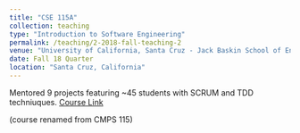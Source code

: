 ```yaml
---
title: "CSE 115A"
collection: teaching
type: "Introduction to Software Engineering"
permalink: /teaching/2-2018-fall-teaching-2
venue: "University of California, Santa Cruz - Jack Baskin School of Engineering"
date: Fall 18 Quarter
location: "Santa Cruz, California"
---
```


Mentored 9 projects featuring ~45 students with SCRUM and TDD techniuques. 
<a href="https://courses.soe.ucsc.edu/courses/cse115a">Course Link</a>

(course renamed from CMPS 115)